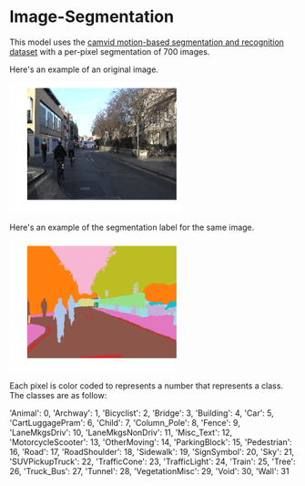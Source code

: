 # Image-Segmentation

This model uses the [camvid motion-based segmentation and recognition dataset](http://mi.eng.cam.ac.uk/research/projects/VideoRec/CamVid/) with a per-pixel segmentation of 700 images.

Here's an example of an original image. 

<img src="https://github.com/mlsmall/Image-Segmentation/blob/master/original.png" width="300" />

Here's an example of the segmentation label for the same image.  

<img src="https://github.com/mlsmall/Image-Segmentation/blob/master/segmented.png" width="300" />

Each pixel is color coded to represents a number that represents a class. The classes are as follow:

 'Animal': 0,
 'Archway': 1,
 'Bicyclist': 2,
 'Bridge': 3,
 'Building': 4,
 'Car': 5,
 'CartLuggagePram': 6,
 'Child': 7,
 'Column_Pole': 8,
 'Fence': 9,
 'LaneMkgsDriv': 10,
 'LaneMkgsNonDriv': 11,
 'Misc_Text': 12,
 'MotorcycleScooter': 13,
 'OtherMoving': 14,
 'ParkingBlock': 15,
 'Pedestrian': 16,
 'Road': 17,
 'RoadShoulder': 18,
 'Sidewalk': 19,
 'SignSymbol': 20,
 'Sky': 21,
 'SUVPickupTruck': 22,
 'TrafficCone': 23,
 'TrafficLight': 24,
 'Train': 25,
 'Tree': 26,
 'Truck_Bus': 27,
 'Tunnel': 28,
 'VegetationMisc': 29,
 'Void': 30,
 'Wall': 31
 
 
